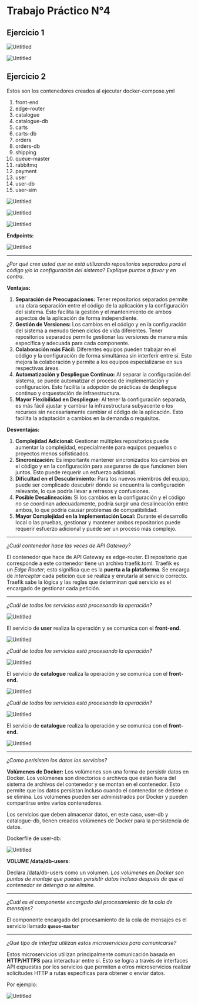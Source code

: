 # Trabajo Práctico N°4

## Ejercicio 1

![Untitled](Trabajo%20Pra%CC%81ctico%20N%C2%B04%2044b3218197eb431ea5ed13bd0dde5ec9/Untitled.png)

![Untitled](Trabajo%20Pra%CC%81ctico%20N%C2%B04%2044b3218197eb431ea5ed13bd0dde5ec9/Untitled%201.png)

## Ejercicio 2

Estos son los contenedores creados al ejecutar docker-compose.yml

1. front-end
2. edge-router
3. catalogue
4. catalogue-db
5. carts
6. carts-db
7. orders
8. orders-db
9. shipping
10. queue-master
11. rabbitmq
12. payment
13. user
14. user-db
15. user-sim

![Untitled](Trabajo%20Pra%CC%81ctico%20N%C2%B04%2044b3218197eb431ea5ed13bd0dde5ec9/Untitled%202.png)

![Untitled](Trabajo%20Pra%CC%81ctico%20N%C2%B04%2044b3218197eb431ea5ed13bd0dde5ec9/Untitled%203.png)

![Untitled](Trabajo%20Pra%CC%81ctico%20N%C2%B04%2044b3218197eb431ea5ed13bd0dde5ec9/Untitled%204.png)

**Endpoints:** 

![Untitled](Trabajo%20Pra%CC%81ctico%20N%C2%B04%2044b3218197eb431ea5ed13bd0dde5ec9/Untitled%205.png)

---

*¿Por qué cree usted que se está utilizando repositorios separados para el código y/o la configuración del sistema? Explique puntos a favor y en contra.*

**Ventajas:**

1. **Separación de Preocupaciones:** Tener repositorios separados permite una clara separación entre el código de la aplicación y la configuración del sistema. Esto facilita la gestión y el mantenimiento de ambos aspectos de la aplicación de forma independiente.
2. **Gestión de Versiones:** Los cambios en el código y en la configuración del sistema a menudo tienen ciclos de vida diferentes. Tener repositorios separados permite gestionar las versiones de manera más específica y adecuada para cada componente.
3. **Colaboración más Fácil:** Diferentes equipos pueden trabajar en el código y la configuración de forma simultánea sin interferir entre sí. Esto mejora la colaboración y permite a los equipos especializarse en sus respectivas áreas.
4. **Automatización y Despliegue Continuo:** Al separar la configuración del sistema, se puede automatizar el proceso de implementación y configuración. Esto facilita la adopción de prácticas de despliegue continuo y orquestación de infraestructura.
5. **Mayor Flexibilidad en Despliegue:** Al tener la configuración separada, es más fácil ajustar y cambiar la infraestructura subyacente o los recursos sin necesariamente cambiar el código de la aplicación. Esto facilita la adaptación a cambios en la demanda o requisitos.

**Desventajas:**

1. **Complejidad Adicional:** Gestionar múltiples repositorios puede aumentar la complejidad, especialmente para equipos pequeños o proyectos menos sofisticados.
2. **Sincronización:** Es importante mantener sincronizados los cambios en el código y en la configuración para asegurarse de que funcionen bien juntos. Esto puede requerir un esfuerzo adicional.
3. **Dificultad en el Descubrimiento:** Para los nuevos miembros del equipo, puede ser complicado descubrir dónde se encuentra la configuración relevante, lo que podría llevar a retrasos y confusiones.
4. **Posible Desalineación:** Si los cambios en la configuración y el código no se coordinan adecuadamente, podría surgir una desalineación entre ambos, lo que podría causar problemas de compatibilidad.
5. **Mayor Complejidad en la Implementación Local:** Durante el desarrollo local o las pruebas, gestionar y mantener ambos repositorios puede requerir esfuerzo adicional y puede ser un proceso más complejo.

---

*¿Cuál contenedor hace las veces de API Gateway?*

El contenedor que hace de API Gateway es edge-router. El repositorio que corresponde a este contenedor tiene un archivo traefik.toml. Traefik es un *Edge Router*; esto significa que es la **puerta a la plataforma**. Se encarga de *interceptar* cada petición que se realiza y enrutarla al servicio correcto. Traefik sabe la lógica y las reglas que determinan qué servicio es el encargado de gestionar cada petición.

---

*¿Cuál de todos los servicios está procesando la operación?*

![Untitled](Trabajo%20Pra%CC%81ctico%20N%C2%B04%2044b3218197eb431ea5ed13bd0dde5ec9/Untitled%206.png)

El servicio de **user** realiza la operación y se comunica con el **front-end.**

![Untitled](Trabajo%20Pra%CC%81ctico%20N%C2%B04%2044b3218197eb431ea5ed13bd0dde5ec9/Untitled%207.png)

*¿Cuál de todos los servicios está procesando la operación?*

![Untitled](Trabajo%20Pra%CC%81ctico%20N%C2%B04%2044b3218197eb431ea5ed13bd0dde5ec9/Untitled%208.png)

El servicio de **catalogue** realiza la operación y se comunica con el **front-end.**

![Untitled](Trabajo%20Pra%CC%81ctico%20N%C2%B04%2044b3218197eb431ea5ed13bd0dde5ec9/Untitled%209.png)

*¿Cuál de todos los servicios está procesando la operación?*

![Untitled](Trabajo%20Pra%CC%81ctico%20N%C2%B04%2044b3218197eb431ea5ed13bd0dde5ec9/Untitled%2010.png)

El servicio de **catalogue** realiza la operación y se comunica con el **front-end.**

![Untitled](Trabajo%20Pra%CC%81ctico%20N%C2%B04%2044b3218197eb431ea5ed13bd0dde5ec9/Untitled%2011.png)

---

*¿Como perisisten los datos los servicios?*

**Volúmenes de Docker:** Los volúmenes son una forma de persistir datos en Docker. Los volúmenes son directorios o archivos que están fuera del sistema de archivos del contenedor y se montan en el contenedor. Esto permite que los datos persistan incluso cuando el contenedor se detiene o se elimina. Los volúmenes pueden ser administrados por Docker y pueden compartirse entre varios contenedores.

Los servicios que deben almacenar datos, en este caso, user-db y catalogue-db, tienen creados volúmenes de Docker para la persistencia de datos.

Dockerfile de user-db: 

![Untitled](Trabajo%20Pra%CC%81ctico%20N%C2%B04%2044b3218197eb431ea5ed13bd0dde5ec9/Untitled%2012.png)

**VOLUME /data/db-users:**

Declara /data/db-users como un volumen. *Los volúmenes en Docker son puntos de montaje que pueden persistir datos incluso después de que el contenedor se detenga o se elimine.*

---

*¿Cuál es el componente encargado del procesamiento de la cola de mensajes?*

El componente encargado del procesamiento de la cola de mensajes es el servicio llamado **`queue-master`**

---

*¿Qué tipo de interfaz utilizan estos microservicios para comunicarse?*

Estos microservicios utilizan principalmente comunicación basada en **HTTP/HTTPS** para interactuar entre sí. Esto se logra a través de interfaces API expuestas por los servicios que permiten a otros microservicios realizar solicitudes HTTP a rutas específicas para obtener o enviar datos.

Por ejemplo:

![Untitled](Trabajo%20Pra%CC%81ctico%20N%C2%B04%2044b3218197eb431ea5ed13bd0dde5ec9/Untitled%2013.png)